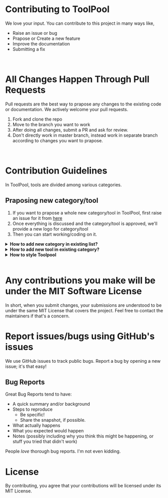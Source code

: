 # Contributing to ToolPool

We love your input. You can contribute to this project in many ways like,

- Raise an issue or bug
- Prapose or Create a new feature
- Improve the documentation
- Submitting a fix

<br/>

# All Changes Happen Through Pull Requests

Pull requests are the best way to prapose any changes to the existing code or documentation. We actively welcome your pull requests.

1. Fork and clone the repo
2. Move to the branch you want to work
3. After doing all changes, submit a PR and ask for review.
4. Don't directly work in master branch, instead work in separate branch according to changes you want to prapose.

<br/>

# Contribution Guidelines

In ToolPool, tools are divided among various categories.

## Praposing new category/tool

1. If you want to prapose a whole new category/tool in ToolPool, first raise an issue for it from [here]()
2. Once everything is discussed and the category/tool is approved, we'll provide a new logo for category/tool
3. Then you can start working/coding on it.

<details>
<summary><strong>How to add new category in existing list?</strong></summary>

1. Create a new branch with `{categoryname}` _(ex. texttools)_ from master
2. Move to `.\static\utils\config.js`
3. In `config` map variable, find the `categoryList` and add the new category details (name, logo, id _(must be in camelCase)_, key _(increment according to last category in list)_ ) at the end according to below format.

```javascript
{
    name: "{CATEGORYNAME}",
    logo: "ADD ANY LOGO FOR JUST TESTING PURPOSE, WE'LL UPDATE THIS LATER",
    id: "{CATEGORYNAME} in camelCase",
    key:{INCREMENT ACCORDING TO LAST CATEGORY IN LIST}
}
```

4. In same `config` map, at the end add a key-value pair with key as **Category name in camelCase** and a list as value which will contain details of tools of that category._(see other category listed in map)_
5. After that move to `.\components\Tools\`
6. Create a new folder with category name in TitleCase
7. Inside that folder you can create folders for new tools

_Note: New category will get listed in `master` only after at least one tool is there(in working condition) for that category_

</details/>

<details>
<summary><strong>How to add new tool in existing category?</strong></summary>

1. Shift to category specific branch
2. Move to `.\static\utils\config.js`
3. In same `config` map, find the category key-value pair.
4. In that list of tools for that category, add details of the new tool.
5. Format of details,

   ```javascript
       {
           title:"{TOOLNAME}",
           desc:"{TOOL DESCRIPTION}",
           link:"tools/{CATEGORYNAME}/{TOOLNAME}",
           icon: "ADD ANY LOGO FOR JUST TESTING PURPOSE, WE'LL UPDATE THIS LATER",
           key:{INCREMENT ACCORDING TO LAST TOOL IN THAT CATEGORY}
       }

   ```

6. After that move to `.\components\Tools\{CATEGORYFOLDER}`
7. Create a new folder with tool name in TitleCase
8. Inside that folder you can code your tool
9. Move to `.static\utils\toolDescription\toolReadmes.js`
10. Create a new variable for your tool and provide detailed information in `markdown` format.
11. Now, move to `.\static\utils\toolComponentsList.js`
12. In `TOOLS` map, go to the desired category and a key-value pair for your new tool details in below format.

    ```javascript
    "{toolname}": {
        title: "{TOOLNAME}",
        component: <TOOLCOMPONENT />,
        url: "{CATEGORY}/{TOOLNAME}",
        description: "{1-LINE DESCRIPTION}.",
        icon: "ADD ANY LOGO FOR JUST TESTING PURPOSE, WE'LL UPDATE THIS LATER",
        readme: {README VARIABLE FOR YOUR TOOL},
        poster: "ADD ANY LINK FOR JUST TESTING PURPOSE, WE'LL UPDATE THIS LATER",
    },
    ```

_You can see other tools for reference_

</details/>

<details>
<summary><strong>How to style Toolpool</strong></summary>
  <br/>
To start with, the styles directory holds most of the properties of the design system. You can find common queries regarding the usage of the style system below.

1.  How to access colors based on Theme
    
    -   [Theme](https://github.com/harshptl14/toolpool/blob/new-tool/styles/theme.js) wraps the [whole app](https://github.com/harshptl14/toolpool/blob/new-tool/components/Layout.js), so it’s accessible throughout the application
        
        To access the theme, use this syntax
        
        ```jsx
        ${({ theme }) => theme.color};
        
        ```
        
        It will automatically detect the light/dark mode and gives the colors accordingly.
        
        [Theme.js](https://github.com/harshptl14/toolpool/blob/new-tool/styles/theme.js) contains the default color for the application for both light and dark modes respectively.
        
1.  How to access different custom component’s style
    
    -   To access rapidly used custom components, go through [styles/mixins.js](https://github.com/harshptl14/toolpool/blob/new-tool/styles/mixins.js)
        To access components, use this syntax
        
        ```jsx
        ${({ theme }) => theme.mixins.smallButton};
        
        ```
        
        If you will run into a situation, where it’s required to make components that will reuse in the future, then make sure to put them into the [mixins](https://github.com/harshptl14/toolpool/blob/new-tool/styles/mixins.js) folder.
        
3.  Want to change the default properties of a component?
    
    -   Use the component’s style from mixins.js, wrap with the custom component and overwrite the value that you want to change.
  
    
    ```jsx
    const StyledCustomizedButton = styled.button`
    ${({ theme }) => theme.mixins.smallButton};
    padding: 1em 2em;
    `;
    
    ```
</details>
<br/>

# Any contributions you make will be under the MIT Software License

In short, when you submit changes, your submissions are understood to be under the same MIT License that covers the project. Feel free to contact the maintainers if that's a concern.

# Report issues/bugs using GitHub's issues

We use GitHub issues to track public bugs. Report a bug by opening a new issue; it's that easy!

## Bug Reports

Great Bug Reports tend to have:

- A quick summary and/or background
- Steps to reproduce
  - Be specific!
  - Share the snapshot, if possible.
- What actually happens
- What you expected would happen
- Notes (possibly including why you think this might be happening, or stuff you tried that didn't work)

People _love_ thorough bug reports. I'm not even kidding.

# License

By contributing, you agree that your contributions will be licensed under its MIT License.
